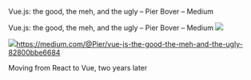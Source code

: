 Vue.js: the good, the meh, and the ugly – Pier Bover – Medium

Vue.js: the good, the meh, and the ugly – Pier Bover – Medium
![](../_resources/112722806d5e069d5cf96add4b7dea21.png)

![](../_resources/a59c6579e2ce83f917bf56063cfff56c.png)https://medium.com/@Pier/vue-js-the-good-the-meh-and-the-ugly-82800bbe6684

Moving from React to Vue, two years later